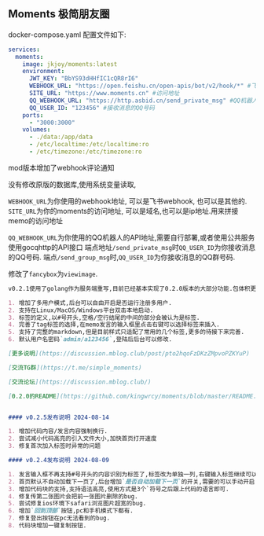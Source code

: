 ## Moments 极简朋友圈

docker-compose.yaml 配置文件如下:

```yaml
services:
  moments:
    image: jkjoy/moments:latest
    environment:
      JWT_KEY: "BbYS93dHHfIC1cQR8rI6"
      WEBHOOK_URL: "https://open.feishu.cn/open-apis/bot/v2/hook/*" #飞书webhook 
      SITE_URL: "https://www.moments.cn" #访问地址
      QQ_WEBHOOK_URL: "https://http.asbid.cn/send_private_msg" #QQ机器人的API
      QQ_USER_ID: "123456" #接收消息的QQ号码
    ports:
      - "3000:3000"
    volumes:
      - ./data:/app/data
      - /etc/localtime:/etc/localtime:ro
      - /etc/timezone:/etc/timezone:ro
```

mod版本增加了webhook评论通知

没有修改原版的数据库,使用系统变量读取,

`WEBHOOK_URL`为你使用的webhook地址, 可以是飞书webhook, 也可以是其他的.
`SITE_URL`为你的moments的访问地址, 可以是域名,也可以是ip地址.用来拼接memo的访问地址

`QQ_WEBHOOK_URL`为你使用的QQ机器人的API地址,需要自行部署,或者使用公共服务
使用gocqhttp的API接口
端点地址`/send_private_msg`时`QQ_USER_ID`为你接收消息的QQ号码.
端点`/send_group_msg`时,`QQ_USER_ID`为你接收消息的QQ群号码.

修改了`fancybox`为`viewimage`.





















```md
v0.2.1使用了golang作为服务端重写,目前已经基本实现了0.2.0版本的大部分功能.包体积更小了.

1. 增加了多用户模式,后台可以自由开启是否运行注册多用户.
2. 支持在Linux/MacOS/Windows平台双击本地启动.
3. 标签的定义,以#号开头,空格/空行结尾的中间的部分会被认为是标签.
4. 完善了tag标签的选择,在memo发言的输入框里点击右键可以选择标签来插入.
5. 支持了完整的markdown,但是目前样式只适配了常用的几个标签,更多的待接下来完善.
6. 默认用户名密码`admin/a123456`,登陆后后台可以修改.

[更多说明](https://discussion.mblog.club/post/pto2hqoFzDKzZMpvoPZKYuP)

[交流TG群](https://t.me/simple_moments)

[交流论坛](https://discussion.mblog.club/)

[0.2.0的README](https://github.com/kingwrcy/moments/blob/master/README.md)


#### v0.2.5发布说明 2024-08-14

1. 增加代码内容/发言内容强制换行.
2. 尝试减小代码高亮的引入文件大小,加快首页打开速度
3. 修复首次加入标签时异常的问题

#### v0.2.4发布说明 2024-08-09

1. 发言输入框不再支持#号开头的内容识别为标签了,标签改为单独一列,右键输入标签继续可以.
2. 首页默认不自动加载下一页了,后台增加`是否自动加载下一页`的开关,需要的可以手动开启.
3. 增加代码块的支持,支持语法高亮,使用方式是3个`符号之后跟上代码的语言即可.
4. 修复传第二张图片会把前一张图片删除的bug.
5. 尝试修复ios环境下safari浏览图片超宽的bug.
6. 增加`回到顶部`按钮,pc和手机模式下都有.
7. 修复登出按钮在pc无法看到的bug.
8. 代码块增加一键复制按钮.
```